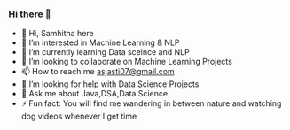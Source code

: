 ### Hi there 👋



- 👋 Hi, Samhitha here
- 🔭 I’m interested in Machine Learning & NLP
- 🌱 I’m currently learning Data sceince and NLP
- 💞️ I’m looking to collaborate on Machine Learning Projects
- 📫 How to reach me asjasti07@gmail.com 
- 🤔 I’m looking for help with Data Science Projects
- 💬 Ask me about Java,DSA,Data Science
- ⚡ Fun fact: You will find me wandering in between nature and watching dog videos whenever I get time


